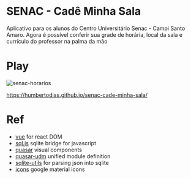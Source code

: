 # SENAC - Cadê Minha Sala

Aplicativo para os alunos do Centro Universitário Senac - Campi Santo Amaro. Agora é possível conferir sua grade de horária, local da sala e currículo do professor na palma da mão

# Play
![senac-horarios](https://user-images.githubusercontent.com/9255997/194111358-9b11f0af-8d6e-42e6-ae40-c9b421497a96.png)


https://humbertodias.github.io/senac-cade-minha-sala/

# Ref
* [vue](https://vuejs.org) for react DOM
* [sql.js](https://sql.js.org) sqlite bridge for javascript
* [quasar](https://quasar.dev/vue-components) visual components
* [quasar-udm](https://quasar.dev/start/umd) unified module definition
* [sqlite-utils](https://sqlite-utils.datasette.io/en/stable/cli.html) for parsing json into sqlite
* [icons](https://fonts.google.com/icons?selected=Material+Icons) google material icons
